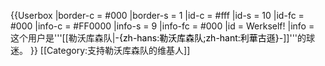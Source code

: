{{Userbox
  |border-c = #000
  |border-s = 1
  |id-c     = #fff
  |id-s     = 10
  |id-fc    = #000
  |info-c   = #FF0000
  |info-s   = 9
  |info-fc  = #000
  |id       = Werkself!
  |info     = 这个用户是'''[[勒沃库森队|<span style="color:#000;">-{zh-hans:勒沃库森队;zh-hant:利華古遜}-</span>]]'''的球迷。
}}
[[Category:支持勒沃库森队的维基人]]